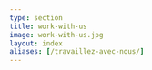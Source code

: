 ```yaml
---
type: section
title: work-with-us
image: work-with-us.jpg
layout: index
aliases: [/travaillez-avec-nous/]
---
```

